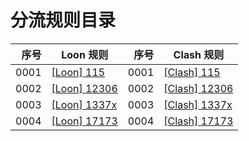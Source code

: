 # 分流规则目录

| 序号  | Loon 规则 | 序号  | Clash 规则 |
|---:|--|-----:|-----|
| 0001 | [[Loon] 115](https://www.nsloon.com/openloon/import?rules=https://rule.kelee.one/Loon/115.list) | 0001 | [[Clash] 115](https://rule.kelee.one/Clash/115.yaml) |
| 0002 | [[Loon] 12306](https://www.nsloon.com/openloon/import?rules=https://rule.kelee.one/Loon/12306.list) | 0002 | [[Clash] 12306](https://rule.kelee.one/Clash/12306.yaml) |
| 0003 | [[Loon] 1337x](https://www.nsloon.com/openloon/import?rules=https://rule.kelee.one/Loon/1337x.list) | 0003 | [[Clash] 1337x](https://rule.kelee.one/Clash/1337x.yaml) |
| 0004 | [[Loon] 17173](https://www.nsloon.com/openloon/import?rules=https://rule.kelee.one/Loon/17173.list) | 0004 | [[Clash] 17173](https://rule.kelee.one/Clash/17173.yaml) |

